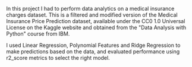 In this project I had to perform data analytics on a medical insurance charges dataset. 
This is a filtered and modified version of the Medical Insurance Price Prediction dataset, 
available under the CC0 1.0 Universal License on the Kaggle website and obtained from the
"Data Analysis with Python" course from IBM.

I used Linear Regression, Polynomial Features and Ridge Regression to make predictions based
on the data, and evaluated performance using r2_score metrics to select the right model.
